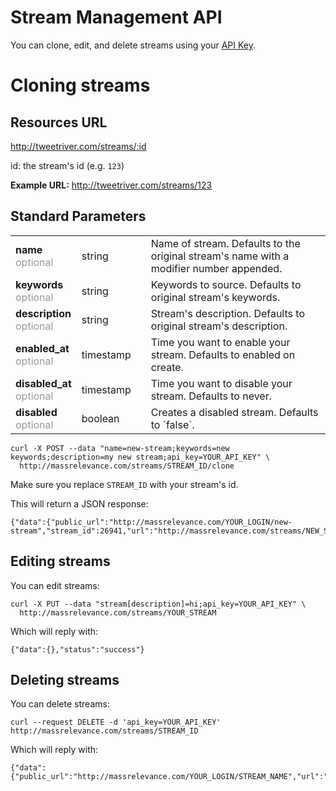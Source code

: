 # Stream Management API

You can clone, edit, and delete streams using your [API Key](http://massrelevance.com/profile/edit).

# Cloning streams

## Resources URL

http://tweetriver.com/streams/:id

id: the stream's id (e.g. `123`)<br />

**Example URL:** http://tweetriver.com/streams/123

## Standard Parameters

<table>
  <tr>
    <td>
      <strong>name</strong>
      <br /><span style="color: #999;">optional</span>
    </td>
    <td>string</td>
    <td></td>
    <td>
      Name of stream. Defaults to the original stream's name with a modifier number appended.
    </td>
  </tr>
  <tr>
    <td>
      <strong>keywords</strong>
      <br /><span style="color: #999;">optional</span>
    </td>
    <td>string</td>
    <td></td>
    <td>
      Keywords to source. Defaults to original stream's keywords.
    </td>
  </tr>
  <tr>
    <td>
      <strong>description</strong>
      <br /><span style="color: #999;">optional</span>
    </td>
    <td>string</td>
    <td></td>
    <td>
      Stream's description. Defaults to original stream's description.
    </td>
  </tr>
  <tr>
    <td>
      <strong>enabled_at</strong>
      <br /><span style="color: #999;">optional</span>
    </td>
    <td>timestamp</td>
    <td></td>
    <td>
      Time you want to enable your stream. Defaults to enabled on create.
    </td>
  </tr>
  <tr>
    <td>
      <strong>disabled_at</strong>
      <br /><span style="color: #999;">optional</span>
    </td>
    <td>timestamp</td>
    <td></td>
    <td>
      Time you want to disable your stream. Defaults to never.
    </td>
  </tr>
  <tr>
    <td>
      <strong>disabled</strong>
      <br /><span style="color: #999;">optional</span>
    </td>
    <td>boolean</td>
    <td></td>
    <td>
      Creates a disabled stream. Defaults to `false`.
    </td>
  </tr>
 </table>

    curl -X POST --data "name=new-stream;keywords=new keywords;description=my new stream;api_key=YOUR_API_KEY" \
      http://massrelevance.com/streams/STREAM_ID/clone

Make sure you replace `STREAM_ID` with your stream's id.

This will return a JSON response:

    {"data":{"public_url":"http://massrelevance.com/YOUR_LOGIN/new-stream","stream_id":26941,"url":"http://massrelevance.com/streams/NEW_STREAM_ID"},"status":"success"}

## Editing streams

You can edit streams:

    curl -X PUT --data "stream[description]=hi;api_key=YOUR_API_KEY" \
      http://massrelevance.com/streams/YOUR_STREAM

Which will reply with:

    {"data":{},"status":"success"}

## Deleting streams

You can delete streams:

    curl --request DELETE -d 'api_key=YOUR_API_KEY' http://massrelevance.com/streams/STREAM_ID

Which will reply with:

    {"data":{"public_url":"http://massrelevance.com/YOUR_LOGIN/STREAM_NAME","url":"http://massrelevance.com/streams/STREAM_ID"},"status":"success"} 
